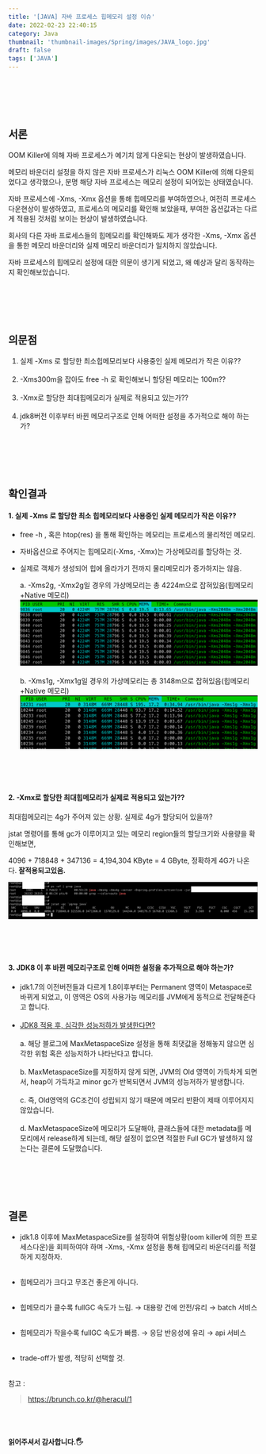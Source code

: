 ```yaml
---
title: '[JAVA] 자바 프로세스 힙메모리 설정 이슈'
date: 2022-02-23 22:40:15
category: Java
thumbnail: 'thumbnail-images/Spring/images/JAVA_logo.jpg'
draft: false
tags: ['JAVA']
---
```


<br>
<br>

<br>
<br>

## 서론

OOM Killer에 의해 자바 프로세스가 예기치 않게 다운되는 현상이 발생하였습니다.

메모리 바운더리 설정을 하지 않은 자바 프로세스가 리눅스 OOM Killer에 의해 다운되었다고 생각했으나, 분명 해당 자바 프로세스는 메모리 설정이 되어있는 상태였습니다.

자바 프로세스에 -Xms, -Xmx 옵션을 통해 힙메모리를 부여하였으나, 여전히 프로세스 다운현상이 발생하였고, 프로세스의 메모리를 확인해 보았을때, 부여한 옵션값과는 다르게 적용된 것처럼 보이는 현상이 발생하였습니다.

회사의 다른 자바 프로세스들의 힙메모리를 확인해봐도 제가 생각한 -Xms, -Xmx 옵션을 통한 메모리 바운더리와 실제 메모리 바운더리가 일치하지 않았습니다.

자바 프로세스의 힙메모리 설정에 대한 의문이 생기게 되었고, 왜 예상과 달리 동작하는지 확인해보았습니다.

<br>
<br>
<br>
<br>

## 의문점

1. 실제 -Xms 로 할당한 최소힙메모리보다 사용중인 실제 메모리가 작은 이유??
   <br><br>
2. -Xms300m을 잡아도 free -h 로 확인해보니 할당된 메모리는 100m??
   <br><br>
3. -Xmx로 할당한 최대힙메모리가 실제로 적용되고 있는가??
   <br><br>
4. jdk8버전 이후부터 바뀐 메모리구조로 인해 어떠한 설정을 추가적으로 해야 하는가?

<br>
<br>
<br>
<br>

## 확인결과

#### 1. 실제 -Xms 로 할당한 최소 힙메모리보다 사용중인 실제 메모리가 작은 이유??

- free -h , 혹은 htop(res) 을 통해 확인하는 메모리는 프로세스의 물리적인 메모리.

- 자바옵션으로 주어지는 힙메모리(-Xms, -Xmx)는 가상메모리를 할당하는 것.

- 실제로 객체가 생성되어 힙에 올라가기 전까지 물리메모리가 증가하지는 않음.

  a. -Xms2g, -Xmx2g일 경우의 가상메모리는 총 4224m으로 잡혀있음(힙메모리+Native 메모리) ![](./images/post3-1.png)
  <br>
  <br>
  b. -Xms1g, -Xmx1g일 경우의 가상메모리는 총 3148m으로 잡혀있음(힙메모리+Native 메모리) ![](./images/post3-2.png)

<br>
<br>
<br>

#### 2. -Xmx로 할당한 최대힙메모리가 실제로 적용되고 있는가??

최대힙메모리는 4g가 주어져 있는 상황. 실제로 4g가 할당되어 있을까?

jstat 명령어를 통해 gc가 이루어지고 있는 메모리 region들의 할당크기와 사용량을 확인해보면,

4096 + 718848 + 347136 = 4,194,304 KByte = 4 GByte, 정확하게 4G가 나온다. **잘적용되고있음.**

![](./images/post3-3.png)

<br>
<br>
<br>

#### 3. JDK8 이 후 바뀐 메모리구조로 인해 어떠한 설정을 추가적으로 해야 하는가?

- jdk1.7의 이전버전들과 다르게 1.8이후부터는 Permanent 영역이 Metaspace로 바뀌게 되었고, 이 영역은 OS의 사용가능 메모리를 JVM에게 동적으로 전달해준다고 합니다.
  <br><br>
- [JDK8 적용 후, 심각한 성능저하가 발생한다면?](https://brunch.co.kr/@heracul/1) <br><br>
  a. 해당 블로그에 MaxMetaspaceSize 설정을 통해 최댓값을 정해놓지 않으면 심각한 위험 혹은 성능저하가 나타난다고 합니다. <br><br>
  b. MaxMetaspaceSize를 지정하지 않게 되면, JVM의 Old 영역이 가득차게 되면서, heap이 가득차고 minor gc가 반복되면서 JVM의 성능저하가 발생합니다. <br><br>
  c. 즉, Old영역의 GC조건이 성립되지 않기 때문에 메모리 반환이 제때 이루어지지 않았습니다.<br><br>
  d. MaxMetaspaceSize에 메모리가 도달해야, 클래스들에 대한 metadata를 메모리에서 release하게 되는데, 해당 설정이 없으면 적절한 Full GC가 발생하지 않는다는 결론에 도달했습니다.

<br>
<br>
<br>
<br>

## 결론

- jdk1.8 이후에 MaxMetaspaceSize를 설정하여 위험상황(oom killer에 의한 프로세스다운)을 회피하여야 하며
  -Xms, -Xmx 설정을 통해 힙메모리 바운더리를 적절하게 지정하자. <br><br>

- 힙메모리가 크다고 무조건 좋은게 아니다. <br><br>

- 힙메모리가 클수록 fullGC 속도가 느림. → 대용량 건에 안전/유리 → batch 서비스 <br><br>

- 힙메모리가 작을수록 fullGC 속도가 빠름. → 응답 반응성에 유리 → api 서비스 <br><br>

- trade-off가 발생, 적당히 선택할 것. <br><br>

참고 :

> https://brunch.co.kr/@heracul/1

<br>
<br>

#### 읽어주셔서 감사합니다.🖐
